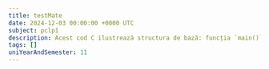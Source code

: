 ```yaml
---
title: testMate
date: 2024-12-03 00:00:00 +0000 UTC
subject: pclp1
description: Acest cod C ilustrează structura de bază: funcția `main()` ca punct de intrare, includerea antetelor (`stdio.h`) pentru I/O, și utilizarea `printf()` pentru afișarea textului. Se demonstrează și valoarea de retur.
tags: []
uniYearAndSemester: 11
---
```


